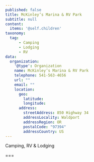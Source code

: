 ```yaml
---
published: false
title: McKinley’s Marina & RV Park
subtitle: null
content:
  items: '@self.children'
taxonomy:
  tag:
      - Camping
      - Lodging
      - RV
data:
  organization:
    '@type': Organization
    name: McKinley’s Marina & RV Park
    telephone: 541-563-4656
    url: ""
    email: ""
    location:
      geo:
        latitude:
        longitude:
      address:
        streetAddress: 850 Highway 34
        addressLocality: Waldport
        addressRegion: OR
        postalCode: "97394"
        addressCountry: US
---
```


Camping, RV & Lodging

===
